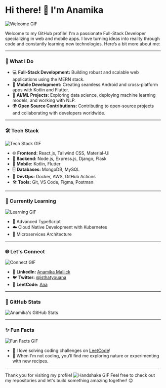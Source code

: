 # Hi there! 👋 I'm Anamika

![Welcome GIF](https://media.giphy.com/media/hvRJCLFzcasrR4ia7z/giphy.gif)

Welcome to my GitHub profile! I'm a passionate Full-Stack Developer specializing in web and mobile apps. I love turning ideas into reality through code and constantly learning new technologies. Here’s a bit more about me:

---

### 🚀 What I Do

- 💻 **Full-Stack Development:** Building robust and scalable web applications using the MERN stack.
- 📱 **Mobile Development:** Creating seamless Android and cross-platform apps with Kotlin and Flutter.
- 🤖 **AI/ML Projects:** Exploring data science, deploying machine learning models, and working with NLP.
- 🌍 **Open Source Contributions:** Contributing to open-source projects and collaborating with developers worldwide.

---

### 🛠️ Tech Stack

![Tech Stack GIF](https://media.giphy.com/media/L8K62iTDkzGX6/giphy.gif)

- 🌐 **Frontend:** React.js, Tailwind CSS, Material-UI
- 🔧 **Backend:** Node.js, Express.js, Django, Flask
- 📱 **Mobile:** Kotlin, Flutter
- 🗄️ **Databases:** MongoDB, MySQL
- 🚀 **DevOps:** Docker, AWS, GitHub Actions
- 🛠️ **Tools:** Git, VS Code, Figma, Postman

---

### 🌱 Currently Learning

![Learning GIF](https://media.giphy.com/media/xT9IgzoKnwFNmISR8I/giphy.gif)

- 🚀 Advanced TypeScript
- ☁️ Cloud Native Development with Kubernetes
- 🧩 Microservices Architecture

---

### 🌐 Let's Connect

![Connect GIF](https://media.giphy.com/media/26FPqUt4uAjUPmiyY/giphy.gif)

- 💼 **LinkedIn:** [Anamika Mallick](https://www.linkedin.com/in/anamika-mallick-317a67201/)
- 🐦 **Twitter:** [@isthatyouana](https://x.com/isthatyouana)
- 🧩 **LeetCode:** [Ana](https://leetcode.com/u/ana/)

---

### 🎨 GitHub Stats

![Anamika's GitHub Stats](https://github-readme-stats.vercel.app/api?username=anamika1804&show_icons=true&theme=radical)

---

### ✨ Fun Facts

![Fun Facts GIF](https://media.giphy.com/media/l2SpT3FCFWpqrG8cE/giphy.gif)

- 🧩 I love solving coding challenges on [LeetCode](https://leetcode.com/ana)!
- 🌳 When I'm not coding, you’ll find me exploring nature or experimenting with new recipes.

---

Thank you for visiting my profile! ![Handshake GIF](https://media.giphy.com/media/3og0IFrHkIglEOg8Ba/giphy.gif) Feel free to check out my repositories and let's build something amazing together! 😊
